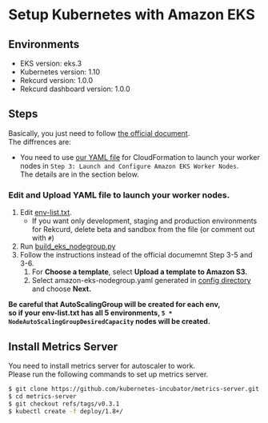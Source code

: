 # Setup Kubernetes with Amazon EKS
## Environments
* EKS version: eks.3
* Kubernetes version: 1.10
* Rekcurd version: 1.0.0
* Rekcurd dashboard version: 1.0.0

## Steps

Basically, you just need to follow [the official document](https://docs.aws.amazon.com/eks/latest/userguide/getting-started-console.html).  
The diffrences are:

- You need to use [our YAML file](https://github.com/rekcurd/community/blob/master/aws/config) for CloudFormation to launch your worker nodes in `Step 3: Launch and Configure Amazon EKS Worker Nodes`.  
  The details are in the section below.

### Edit and Upload YAML file to launch your worker nodes.
1. Edit [env-list.txt](https://github.com/rekcurd/community/blob/master/aws/config/env-list.txt).
    - If you want only development, staging and production environments for Rekcurd, delete beta and sandbox from the file (or comment out with `#`)
2. Run [build_eks_nodegroup.py](https://github.com/rekcurd/community/blob/master/aws/scripts/build_eks_nodegroup.py)
3. Follow the instructions instead of the official documemnt Step 3-5 and 3-6.
    1. For **Choose a template**, select **Upload a template to Amazon S3.**
    2. Select amazon-eks-nodegroup.yaml generated in [config directory](https://github.com/rekcurd/community/blob/master/aws/config) and choose **Next.**

**Be careful that AutoScalingGroup will be created for each env,  
so if your env-list.txt has all 5 environments, `5 * NodeAutoScalingGroupDesiredCapacity` nodes will be created.**


## Install Metrics Server
You need to install metrics server for autoscaler to work.  
Please run the following commands to set up metrics server.

```bash
$ git clone https://github.com/kubernetes-incubator/metrics-server.git
$ cd metrics-server
$ git checkout refs/tags/v0.3.1
$ kubectl create -f deploy/1.8+/
```
